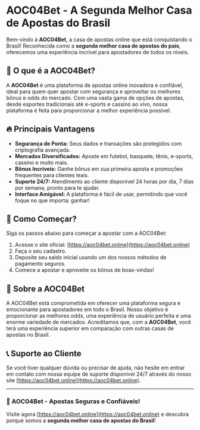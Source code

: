 # AOC04Bet - A Segunda Melhor Casa de Apostas do Brasil

Bem-vindo à **AOC04Bet**, a casa de apostas online que está conquistando o Brasil! Reconhecida como a **segunda melhor casa de apostas do país**, oferecemos uma experiência incrível para apostadores de todos os níveis.

## 🌟 O que é a AOC04Bet?

A **AOC04Bet** é uma plataforma de apostas online inovadora e confiável, ideal para quem quer apostar com segurança e aproveitar os melhores bônus e odds do mercado. Com uma vasta gama de opções de apostas, desde esportes tradicionais até e-sports e cassino ao vivo, nossa plataforma é feita para proporcionar a melhor experiência possível.

## 🔥 Principais Vantagens

- **Segurança de Ponta:** Seus dados e transações são protegidos com criptografia avançada.
- **Mercados Diversificados:** Aposte em futebol, basquete, tênis, e-sports, cassino e muito mais.
- **Bônus Incríveis:** Ganhe bônus em sua primeira aposta e promoções frequentes para clientes leais.
- **Suporte 24/7:** Atendimento ao cliente disponível 24 horas por dia, 7 dias por semana, pronto para te ajudar.
- **Interface Amigável:** A plataforma é fácil de usar, permitindo que você foque no que importa: ganhar!

## 🚀 Como Começar?

Siga os passos abaixo para começar a apostar com a AOC04Bet:

1. Acesse o site oficial: [https://aoc04bet.online](https://aoc04bet.online)
2. Faça o seu cadastro.
3. Deposite seu saldo inicial usando um dos nossos métodos de pagamento seguros.
4. Comece a apostar e aproveite os bônus de boas-vindas!

## 💼 Sobre a AOC04Bet

A AOC04Bet está comprometida em oferecer uma plataforma segura e emocionante para apostadores em todo o Brasil. Nosso objetivo é proporcionar as melhores odds, uma experiência de usuário perfeita e uma enorme variedade de mercados. Acreditamos que, com a **AOC04Bet**, você terá uma experiência superior em comparação com outras casas de apostas no Brasil.

## 📞 Suporte ao Cliente

Se você tiver qualquer dúvida ou precisar de ajuda, não hesite em entrar em contato com nossa equipe de suporte disponível 24/7 através do nosso site [https://aoc04bet.online](https://aoc04bet.online).

---

### 🎯 AOC04Bet - Apostas Seguras e Confiáveis!

Visite agora [https://aoc04bet.online](https://aoc04bet.online) e descubra porque somos a **segunda melhor casa de apostas do Brasil**!
